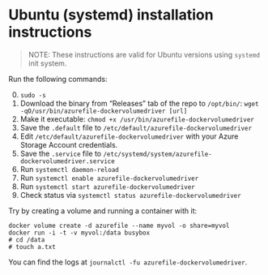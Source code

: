 # Ubuntu (systemd) installation instructions

> NOTE: These instructions are valid for Ubuntu versions using `systemd` init
> system.

Run the following commands:

0. `sudo -s`
0. Download the binary from “Releases” tab of the repo to `/opt/bin/`: `wget -qO/usr/bin/azurefile-dockervolumedriver [url]`
0. Make it executable: `chmod +x /usr/bin/azurefile-dockervolumedriver`
0. Save the `.default` file to `/etc/default/azurefile-dockervolumedriver`
0. Edit `/etc/default/azurefile-dockervolumedriver` with your Azure Storage Account credentials.
0. Save the `.service` file to `/etc/systemd/system/azurefile-dockervolumedriver.service`
0. Run `systemctl daemon-reload`
0. Run `systemctl enable azurefile-dockervolumedriver`
0. Run `systemctl start azurefile-dockervolumedriver`
0. Check status via `systemctl status azurefile-dockervolumedriver`

Try by creating a volume and running a container with it:

    docker volume create -d azurefile --name myvol -o share=myvol
    docker run -i -t -v myvol:/data busybox
    # cd /data
    # touch a.txt

You can find the logs at `journalctl -fu azurefile-dockervolumedriver`.
